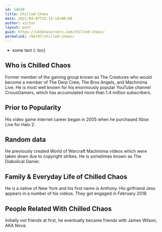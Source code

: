```yaml
---
id: 14620
title: Chilled Chaos
date: 2021-04-07T15:14:14+00:00
author: victor
layout: post
guid: https://ukdataservers.com/chilled-chaos/
permalink: /04/07/chilled-chaos/
---
```


* some text
{: toc}


## Who is Chilled Chaos



Former member of the gaming group known as The Creatures who would become a member of The Derp Crew, The Bros Angels, and Machinima Live. He is most well known for his enormously popular YouTube channel CriousGamers, which has accumulated more than 1.4 million subscribers. 

                
                
                
## Prior to Popularity



His video game internet career began in 2005 when he purchased Xbox Live for Halo 2. 

                
                
                
## Random data



He previously created World of Warcraft Machinima videos which were taken down due to copyright strikes. He is sometimes known as The Diabolical Gamer. 

                
                
                
## Family & Everyday Life of Chilled Chaos



He is a native of New York and his first name is Anthony. His girlfriend Jess appears in a number of his videos. They got engaged in February 2018.

                
                
                
## People Related With Chilled Chaos



Initially not friends at first, he eventually became friends with James Wilson, AKA Nova. 

                
              
            
          
          
          